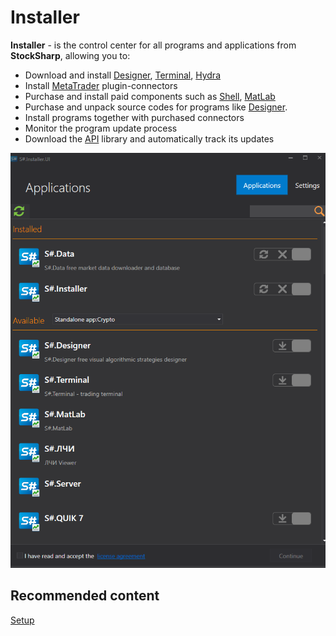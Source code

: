 # Installer

**Installer** \- is the control center for all programs and applications from **StockSharp**, allowing you to:

- Download and install [Designer](Designer.md), [Terminal](Terminal.md), [Hydra](Hydra.md)
- Install [MetaTrader](MT.md) plugin-connectors
- Purchase and install paid components such as [Shell](Shell.md), [MatLab](MatLab.md)
- Purchase and unpack source codes for programs like [Designer](Designer.md).
- Install programs together with purchased connectors
- Monitor the program update process
- Download the [API](StockSharpAbout.md) library and automatically track its updates

![first win installer](../images/first_win_installer.png)

## Recommended content

[Setup](Installer_Installation.md)
